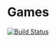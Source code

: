 # Games
[![Build Status](https://travis-ci.com/reneang17/cs_practicals.svg?branch=master)](https://travis-ci.com/reneang17/cs_practicals)
